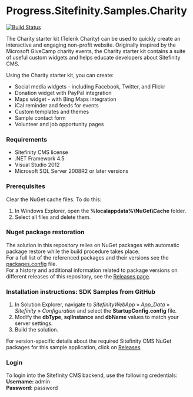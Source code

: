 Progress.Sitefinity.Samples.Charity
==================================

[![Build Status](http://sdk-jenkins-ci.cloudapp.net/buildStatus/icon?job=Telerik.Sitefinity.Samples.Charity.CI)](http://sdk-jenkins-ci.cloudapp.net/job/Telerik.Sitefinity.Samples.Charity.CI/)

The Charity starter kit (Telerik Charity) can be used to quickly create an interactive and engaging non-profit website. Originally inspired by the Microsoft GiveCamp charity events, the Charity starter kit contains a suite of useful custom widgets and helps educate developers about Sitefinity CMS.

Using the Charity starter kit, you can create:

* Social media widgets - including Facebook, Twitter, and Flickr 
* Donation widget with PayPal integration 
* Maps widget - with Bing Maps integration 
* iCal reminder and feeds for events 
* Custom templates and themes 
* Sample contact form 
* Volunteer and job opportunity pages 



### Requirements

* Sitefinity CMS license
* .NET Framework 4.5
* Visual Studio 2012
* Microsoft SQL Server 2008R2 or later versions

### Prerequisites

Clear the NuGet cache files. To do this:

1. In Windows Explorer, open the **%localappdata%\NuGet\Cache** folder.
2. Select all files and delete them.

### Nuget package restoration
The solution in this repository relies on NuGet packages with automatic package restore while the build procedure takes place.   
For a full list of the referenced packages and their versions see the [packages.config](https://github.com/Sitefinity-SDK/Telerik.Sitefinity.Samples.Charity/blob/master/SitefinityWebApp/packages.config) file.    
For a history and additional information related to package versions on different releases of this repository, see the [Releases page](https://github.com/Sitefinity-SDK/Telerik.Sitefinity.Samples.Charity/releases).    


### Installation instructions: SDK Samples from GitHub

1. In Solution Explorer, navigate to _SitefinityWebApp_ » *App_Data* » _Sitefinity_ » _Configuration_ and select the **StartupConfig.config** file. 
2. Modify the **dbType**, **sqlInstance** and **dbName** values to match your server settings.
3. Build the solution.

For version-specific details about the required Sitefinity CMS NuGet packages for this sample application, click on [Releases](https://github.com/Sitefinity-SDK/Telerik.Sitefinity.Samples.Charity/releases).

### Login

To login into the Sitefinity CMS backend, use the following credentials:   
**Username:** admin   
**Password:** password
